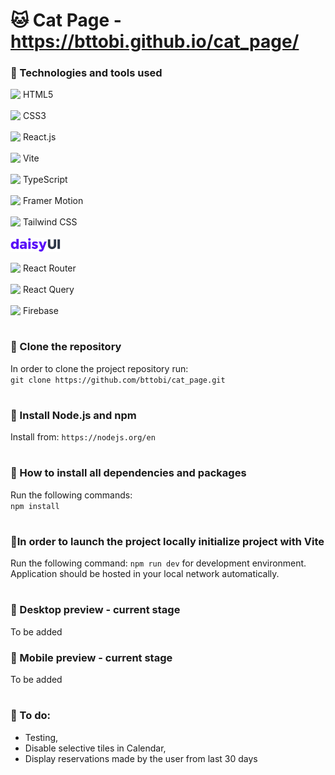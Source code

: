 # 🐱 Cat Page - https://bttobi.github.io/cat_page/

### 🧰 Technologies and tools used
<img align="top" padding="5px" width="30px" src="https://cdn.jsdelivr.net/gh/devicons/devicon/icons/html5/html5-original.svg" /> HTML5 <br/>         
<img align="top" padding="5px" width="30px" src="https://cdn.jsdelivr.net/gh/devicons/devicon/icons/css3/css3-original.svg" /> CSS3 <br/>  
<img align="top" padding="5px" width="30px" src="https://cdn.jsdelivr.net/gh/devicons/devicon/icons/react/react-original.svg" /> React.js <br/>  
<img align="top" padding="5px" width="30px" src="https://camo.githubusercontent.com/61e102d7c605ff91efedb9d7e47c1c4a07cef59d3e1da202fd74f4772122ca4e/68747470733a2f2f766974656a732e6465762f6c6f676f2e737667" /> Vite <br/> <br/>
<img align="top" padding="5px" width="30px" src="https://github.com/bttobi/cat_page/assets/76923032/80dd8d96-c0e9-44df-85b6-5ef920183d5e" /> TypeScript <br /> <br />
<img align="top" padding="5px" width="30px" src="https://pagepro.co/blog/wp-content/uploads/2020/03/framer-motion.png" /> Framer Motion <br/>  
<img align="top" padding="5px" width="30px" src="https://cdn.jsdelivr.net/gh/devicons/devicon/icons/tailwindcss/tailwindcss-plain.svg" /> Tailwind CSS <br/><br/>
<img align="top" padding="5px" width="80px" src="https://raw.githubusercontent.com/saadeghi/files/main/daisyui/logo-4.svg" /> <br/><br/>
<img align="top" padding="5px" width="50px" src="https://reactrouter.com/_brand/react-router-stacked-color-inverted.png" /> React Router <br/><br/>
<img align="top" padding="5px" width="30px" src="https://miro.medium.com/v2/resize:fit:1400/1*elhu-42TzQEdsFjKDbQhhA.png" /> React Query <br/><br/>
<img align="top" padding="5px" width="20px" src="https://cdn.worldvectorlogo.com/logos/firebase-1.svg" /> Firebase <br/>

#

### 🔧 Clone the repository
In order to clone the project repository run: <br/>
`git clone https://github.com/bttobi/cat_page.git`

#

### 🔧 Install Node.js and npm
Install from:
`https://nodejs.org/en`

#

### 🔧 How to install all dependencies and packages
Run the following commands: <br/>
`npm install`

#

### 🔧In order to launch the project locally initialize project with Vite
Run the following command:
`npm run dev` for development environment. <br/>
Application should be hosted in your local network automatically.

#

### 🎨 Desktop preview - current stage 
To be added

### 🎨 Mobile preview - current stage 
To be added

#

### 🎯 To do:
- Testing,
- Disable selective tiles in Calendar,
- Display reservations made by the user from last 30 days


